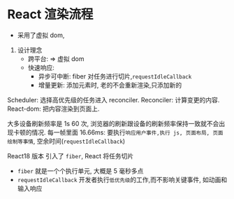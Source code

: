 # React 渲染流程

-   采用了虚拟 dom,

1. 设计理念
    - 跨平台: => 虚拟 dom
    - 快速响应:
        - 异步可中断: fiber 对任务进行切片,`requestIdleCallback`
        - 增量更新: 添加元素时, 老的不会重新渲染,只添加新的

Scheduler: 选择高优先级的任务进入 reconciler.
Reconciler: 计算变更的内容.
React-dom: 把内容渲染到页面上.

大多设备刷新频率是 1s 60 次, 浏览器的刷新跟设备的刷新频率保持一致就不会出现卡顿的情况.
每一帧里面 16.66ms: 要执行`响应用户事件,执行 js, 页面布局, 页面绘制等事情`, 空余时间(`requestIdleCallback`)

React18 版本 引入了 `fiber`, React 将任务切片

-   `fiber` 就是一个个执行单元, 大概是 5 毫秒多点
-   `requestIdleCallback` 开发者执行`低优先级`的工作,而不影响关键事件, 如动画和输入响应
